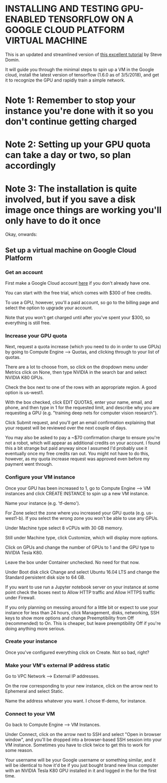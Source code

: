 # INSTALLING AND TESTING GPU-ENABLED TENSORFLOW ON A GOOGLE CLOUD PLATFORM VIRTUAL MACHINE
This is an updated and streamlined version of [this excellent tutorial](https://hackernoon.com/launch-a-gpu-backed-google-compute-engine-instance-and-setup-tensorflow-keras-and-jupyter-902369ed5272) by Steve Domin.

It will guide you through the minimal steps to spin up a VM in the Google cloud, install the latest version of tensorflow (1.6.0 as of 3/5/2018), and get it to recognize the GPU and rapidly train a simple network.

# Note 1: Remember to stop your instance you're done with it so you don't continue getting charged
# Note 2: Setting up your GPU quota can take a day or two, so plan accordingly
# Note 3: The installation is quite involved, but if you save a disk image once things are working you'll only have to do it once

Okay, onwards:

## Set up a virtual machine on Google Cloud Platform

### Get an account
First make a Google Cloud account [here](https://cloud.google.com) if you don't already have one.

You can start with the free trial, which comes with $300 of free credits.

To use a GPU, however, you'll a paid account, so go to the billing page and select the option to upgrade your account.

Note that you won't get charged until after you've spent your $300, so everything is still free.

### Increase your GPU quota
Next, request a quota increase (which you need to do in order to use GPUs) by going to Compute Engine --> Quotas, and clicking through to your list of quotas.

There are a lot to choose from, so click on the dropdown menu under Metrics click on None, then type NVIDIA in the search bar and select NVIDIA K80 GPUs.

Check the box next to one of the rows with an appropriate region. A good option is us-west1.

With the box checked, click EDIT QUOTAS, enter your name, email, and phone, and then type in 1 for the requested limit, and describe why you are requesting a GPU (e.g. "training deep nets for computer vision research").

Click Submit request, and you'll get an email confirmation explaining that your request will be reviewed over the next couple of days.

You may also be asked to pay a ~$70 confirmation charge to ensure you're not a robot, which will appear as additional credits on your account. I found this a bit strange but paid anyway since I assumed I'd probably use it eventually once my free credits ran out. You might not have to do this, however, as my quota increase request was approved even before my payment went through.

### Configure your VM instance
Once your GPU has been increased to 1, go to Compute Engine --> VM instances and click CREATE INSTANCE to spin up a new VM instance.

Name your instance (e.g. 'tf-demo').

For Zone select the zone where you increased your GPU quota (e.g. us-west1-b). If you select the wrong zone you won't be able to use any GPUs.

Under Machine type select 8 vCPUs with 30 GB memory.

Still under Machine type, click Customize, which will display more options.

Click on GPUs and change the number of GPUs to 1 and the GPU type to NVIDIA Tesla K80.

Leave the box under Container unchecked. No need for that now.

Under Boot disk click Change and select Ubuntu 16.04 LTS and change the Standard persistent disk size to 64 GB.

If you want to use run a Jupyter notebook server on your instance at some point check the boxes next to Allow HTTP traffic and Allow HTTPS traffic under Firewall. 

If you only planning on messing around for a little bit or expect to use your instance for less than 24 hours, click Management, disks, networking, SSH keys to show more options and change Preemptibility from Off (recommended) to On. This is cheaper, but leave preemptibility Off if you're doing anything more serious.

### Create your instance

Once you've configured everything click on Create. Not so bad, right?

### Make your VM's external IP address static

Go to VPC Network --> External IP addresses.

On the row corresponding to your new instance, click on the arrow next to Ephemeral and select Static.

Name the address whatever you want. I chose tf-demo, for instance.

### Connect to your VM

Go back to Compute Engine --> VM Instances.

Under Connect, click on the arrow next to SSH and select "Open in browser window", and you'll be dropped into a browser-based SSH session into your VM instance. Sometimes you have to click twice to get this to work for some reason.

Your username will be your Google username or something similar, and it will be identical to how it'd be if you just bought  brand new linux computer with an NVIDIA Tesla K80 GPU installed in it and logged in the for the first time.


